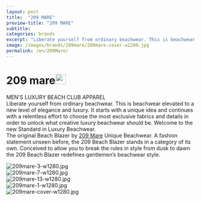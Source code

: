 ```yaml
---
layout: post
title:  "209 MARE"
preview-title: "209 MARE"
subtitle:
categories: brands
excerpt: "Liberate yourself from ordinary beachwear. This is beachwear elevated to a new level of elegance and luxury" 
image: /images/brands/209mare/209mare-cover-w1280.jpg
permalink: /en/209Mare/
---
```


<div class="dark-grey-bg">
    <div class="container">
        <div class="row">
            <div class="col section ft-white ft-300">
                <h1 class="white-color">209 mare<img class="space" src="{{ '/assets/images/aquarius.png' | prepend: SourceUrl }}" width="27"></h1>
                <p>MEN'S LUXURY BEACH CLUB APPAREL<br>
                Liberate yourself from ordinary beachwear. This is beachwear elevated to a new level of elegance and luxury. It starts with a unique idea and continues with a relentless effort to choose the most exclusive fabrics and details in order to unlock what creative luxury beachwear should be. Welcome to the new Standard in Luxury Beachwear.<br>
                The original Beach Blazer by <a class="red ft-400" href="https://instagram.com/209mare?utm_source=ig_profile_share&igshid=1r2se4chodvoy/" target="_blank">209 Mare</a> Unique Beachwear. A fashion statement unseen before, the 209 Beach Blazer stands in a category of its own. Conceived to allow you to break the rules in style from dusk to dawn the 209 Beach Blazer redefines gentlemen’s beachwear style.</p>  
            </div>
        </div>
    </div>
    <div class="post-gallery">
        <div class="container">
            <div class="row">
                <div class="col-md-6">
                    <img src="{{ '/images/brands/209mare/209mare-3-w1280.jpg' | prepend: SourceUrl }}" alt="209mare-3-w1280.jpg">
                </div>
                <div class="col-md-6">
                    <img src="{{ '/images/brands/209mare/209mare-7-w1280.jpg' | prepend: SourceUrl }}" alt="209mare-7-w1280.jpg">
                </div>
            </div>
            <div class="row">
                <div class="col">
                    <img src="{{ '/images/brands/209mare/209mare-13-w1280.jpg' | prepend: SourceUrl }}" alt="209mare-13-w1280.jpg">
                </div>
            </div>
            <div class="row">
                <div class="col-md-6">
                    <img src="{{ '/images/brands/209mare/209mare-1-w1280.jpg' | prepend: SourceUrl }}" alt="209mare-1-w1280.jpg">
                </div>
                <div class="col-md-6">
                    <img src="{{ '/images/brands/209mare/209mare-cover-w1280.jpg' | prepend: SourceUrl }}" alt="209mare-cover-w1280.jpg">
                </div>
            </div>
        </div>
    </div>
</div>